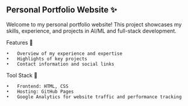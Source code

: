 ## Personal Portfolio Website ✨

Welcome to my personal portfolio website! This project showcases my skills, experience, and projects in AI/ML and full-stack development.

Features 💫

	•	Overview of my experience and expertise
	•	Highlights of key projects
	•	Contact information and social links

Tool Stack 🌟

	•	Frontend: HTML, CSS
	•	Hosting: GitHub Pages
	•	Google Analytics for website traffic and performance tracking
